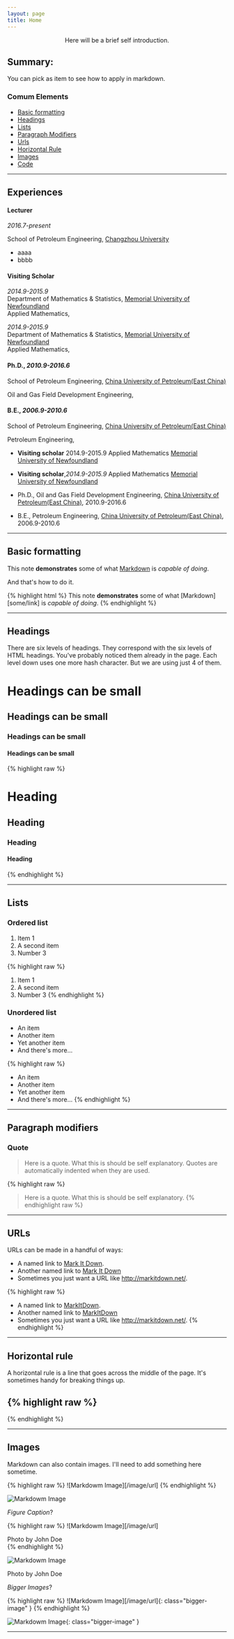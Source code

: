 ```yaml
---
layout: page
title: Home
---
```


<p align="center">
Here will be a brief self introduction.
</p>


## Summary:

You can pick as item to see how to apply in markdown.

### Comum Elements
- [Basic formatting](#basic-formatting)
- [Headings](#headings)
- [Lists](#lists)
- [Paragraph Modifiers](#paragraph-modifiers)
- [Urls](#urls)
- [Horizontal Rule](#horizontal-rule)
- [Images](#images)
- [Code](#code)

---

## Experiences

#### Lecturer

_2016.7-present_ 	

School of Petroleum Engineering, [Changzhou University](http://www.cczu.edu.cn)

* aaaa
* bbbb

#### Visiting Scholar

_2014.9-2015.9_    
Department of Mathematics & Statistics, [Memorial University of Newfoundland](http://www.mun.ca)     	
Applied Mathematics,

_2014.9-2015.9_\
Department of Mathematics & Statistics, [Memorial University of Newfoundland](http://www.mun.ca)\
Applied Mathematics,

#### Ph.D., _2010.9-2016.6_ 

School of Petroleum Engineering, [China University of Petroleum(East China)](http://www.upc.edu.cn)

Oil and Gas Field Development Engineering, 

#### B.E., _2006.9-2010.6_ 

School of Petroleum Engineering, [China University of Petroleum(East China)](http://www.upc.edu.cn)

Petroleum Engineering, 

- **Visiting scholar**
2014.9-2015.9
Applied Mathematics
[Memorial University of Newfoundland](http://www.mun.ca)

- **Visiting scholar**,_2014.9-2015.9_
Applied Mathematics
[Memorial University of Newfoundland](http://www.mun.ca)

- Ph.D., Oil and Gas Field Development Engineering, [China University of Petroleum(East China)](http://www.upc.edu.cn), 2010.9-2016.6
- B.E., Petroleum Engineering, [China University of Petroleum(East China)](http://www.upc.edu.cn), 2006.9-2010.6

---

## Basic formatting

This note **demonstrates** some of what [Markdown][1] is *capable of doing*.

And that's how to do it.

{% highlight html %}
This note **demonstrates** some of what [Markdown][some/link] is *capable of doing*.
{% endhighlight %}

---

## Headings

There are six levels of headings. They correspond with the six levels of HTML headings. You've probably noticed them already in the page. Each level down uses one more hash character. But we are using just 4 of them.

# Headings can be small

## Headings can be small

### Headings can be small

#### Headings can be small

{% highlight raw %}
# Heading
## Heading
### Heading
#### Heading
{% endhighlight %}

---

## Lists

### Ordered list

1. Item 1
2. A second item
3. Number 3

{% highlight raw %}
1. Item 1
2. A second item
3. Number 3
{% endhighlight %}

### Unordered list

* An item
* Another item
* Yet another item
* And there's more...

{% highlight raw %}
* An item
* Another item
* Yet another item
* And there's more...
{% endhighlight %}

---

## Paragraph modifiers

### Quote

> Here is a quote. What this is should be self explanatory. Quotes are automatically indented when they are used.

{% highlight raw %}
> Here is a quote. What this is should be self explanatory.
{% endhighlight raw %}

---

## URLs

URLs can be made in a handful of ways:

* A named link to [Mark It Down][3].
* Another named link to [Mark It Down](http://markitdown.net/)
* Sometimes you just want a URL like <http://markitdown.net/>.

{% highlight raw %}
* A named link to [MarkItDown][3].
* Another named link to [MarkItDown](http://markitdown.net/)
* Sometimes you just want a URL like <http://markitdown.net/>.
{% endhighlight %}

---

## Horizontal rule

A horizontal rule is a line that goes across the middle of the page.
It's sometimes handy for breaking things up.

{% highlight raw %}
---
{% endhighlight %}

---

## Images

Markdown can also contain images. I'll need to add something here sometime.

{% highlight raw %}
![Markdowm Image][/image/url]
{% endhighlight %}

![Markdowm Image][6]

*Figure Caption*?

{% highlight raw %}
![Markdowm Image][/image/url]
<figcaption class="caption">Photo by John Doe</figcaption>
{% endhighlight %}

![Markdowm Image][6]
<figcaption class="caption">Photo by John Doe</figcaption>

*Bigger Images*?

{% highlight raw %}
![Markdowm Image][/image/url]{: class="bigger-image" }
{% endhighlight %}

![Markdowm Image][6]{: class="bigger-image" }

---


[1]: http://daringfireball.net/projects/markdown/
[2]: http://www.fileformat.info/info/unicode/char/2163/index.htm
[3]: http://www.markitdown.net/
[4]: http://daringfireball.net/projects/markdown/basics
[5]: http://daringfireball.net/projects/markdown/syntax
[6]: http://kune.fr/wp-content/uploads/2013/10/ghost-blog.jpg